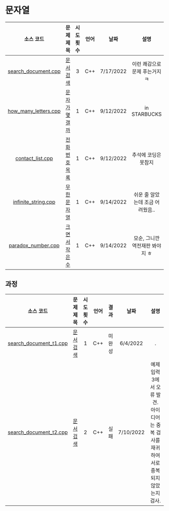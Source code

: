 # 문자열
|소스 코드|문제 제목|시도 횟수|언어|날짜|설명|
|:---:|:---:|:---:|:---:|:---:|:---:|
|[search_document.cpp](./search_document.cpp)|[문서 검색](http://boj.kr/1543)|3|C++|7/17/2022|이런 쾌감으로 문제 푸는거지 ㅋ|
|[how_many_letters.cpp](./how_many_letters.cpp)|[문자가 몇갤까](http://boj.kr/7600)|1|C++|9/12/2022|in STARBUCKS|
|[contact_list.cpp](./contact_list.cpp)|[전화번호 목록](http://boj.kr/5052)|1|C++|9/12/2022|추석에 코딩은 못참지|
|[infinite_string.cpp](./infinite_string.cpp)|[무한 문자열](http://boj.kr/12871)|1|C++|9/14/2022|쉬운 줄 알았는데 조금 어려웠음..|
|[paradox_number.cpp](./paradox_number.cpp)|[크면서 작은 수](http://boj.kr/2992)|1|C++|9/14/2022|모순, 그니깐 역전재판 봐야지 ㅎ|

## 과정
|소스 코드|문제 제목|시도 횟수|언어|결과|날짜|설명|
|:---:|:---:|:---:|:---:|:---:|:---:|:---:|
|[search_document_t1.cpp](./Footprints/search_document_t1.cpp)|[문서 검색](http://boj.kr/1543)|1|C++|미완성|6/4/2022|.|
|[search_document_t2.cpp](./Footprints/search_document_t2.cpp)|[문서 검색](http://boj.kr/1543)|2|C++|실패|7/10/2022|예제 입력 3에서 오류 발견. 아이디어는 중복 검사를 재귀하여 서로 중복되지 않았는지 검사.|